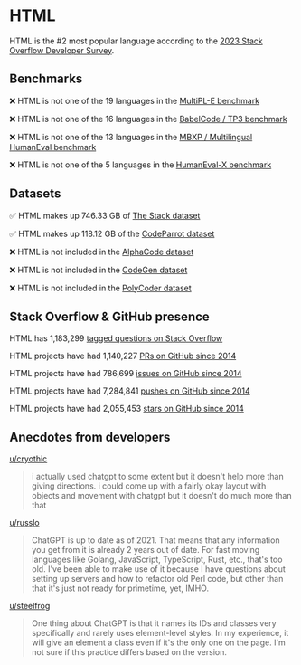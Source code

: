 # HTML

HTML is the #2 most popular language according to the [2023 Stack Overflow Developer Survey](https://survey.stackoverflow.co/2023/#section-most-popular-technologies-programming-scripting-and-markup-languages).

## Benchmarks

❌ HTML is not one of the 19 languages in the [MultiPL-E benchmark](https://blog.pearai.dev/an-introduction-to-code-llm-benchmarks-for-software-engineers/#:~:text=couple%20notable%20mentions-,4.%20MultiPL%2DE,-Creator%3A%20Northeastern)

❌ HTML is not one of the 16 languages in the [BabelCode / TP3 benchmark](https://blog.pearai.dev/an-introduction-to-code-llm-benchmarks-for-software-engineers/#:~:text=amazon%2Dscience/mxeval-,12.%20BabelCode%20/%20TP3,-Creator%3A%20Google)

❌ HTML is not one of the 13 languages in the [MBXP / Multilingual HumanEval benchmark](https://blog.pearai.dev/an-introduction-to-code-llm-benchmarks-for-software-engineers/#:~:text=11.%20MBXP%20/%20Multilingual%20HumanEval)

❌ HTML is not one of the 5 languages in the [HumanEval-X benchmark](https://blog.pearai.dev/an-introduction-to-code-llm-benchmarks-for-software-engineers/#:~:text=Some%20multilingual%C2%A0benchmarks-,10.%20HumanEval%2DX,-Creator%3A%20Tsinghua)

## Datasets

✅ HTML makes up 746.33 GB of [The Stack dataset](https://arxiv.org/abs/2211.15533)

✅ HTML makes up 118.12 GB of the [CodeParrot dataset](https://huggingface.co/datasets/codeparrot/github-code)

❌ HTML is not included in the [AlphaCode dataset](https://arxiv.org/abs/2203.07814)

❌ HTML is not included in the [CodeGen dataset](https://arxiv.org/abs/2203.13474)

❌ HTML is not included in the [PolyCoder dataset](https://arxiv.org/abs/2202.13169)

## Stack Overflow & GitHub presence

HTML has 1,183,299 [tagged questions on Stack Overflow](https://stackoverflow.com/tags)

HTML projects have had 1,140,227 [PRs on GitHub since 2014](https://madnight.github.io/githut/#/pull_requests/2023/3)

HTML projects have had 786,699 [issues on GitHub since 2014](https://madnight.github.io/githut/#/issues/2023/3)

HTML projects have had 7,284,841 [pushes on GitHub since 2014](https://madnight.github.io/githut/#/pushes/2023/3)

HTML projects have had 2,055,453 [stars on GitHub since 2014](https://madnight.github.io/githut/#/stars/2023/3)

## Anecdotes from developers

[u/cryothic](https://www.reddit.com/r/css/comments/16owij3/comment/k1tjfqg/)
> i actually used chatgpt to some extent but it doesn't help more than giving directions. i could come up with a fairly okay layout with objects and movement with chatgpt but it doesn't do much more than that

[u/russlo](https://www.reddit.com/r/HTML/comments/11rb46v/comment/jc7yd4f/?utm_source=share&utm_medium=web2x&context=3)
> ChatGPT is up to date as of 2021. That means that any information you get from it is already 2 years out of date. For fast moving languages like Golang, JavaScript, TypeScript, Rust, etc., that's too old. I've been able to make use of it because I have questions about setting up servers and how to refactor old Perl code, but other than that it's just not ready for primetime, yet, IMHO.

[u/steelfrog](https://www.reddit.com/r/HTML/comments/17knwvb/comment/k7943pw/?utm_source=share&utm_medium=web2x&context=3)
> One thing about ChatGPT is that it names its IDs and classes very specifically and rarely uses element-level styles. In my experience, it will give an element a class even if it's the only one on the page. I'm not sure if this practice differs based on the version.
